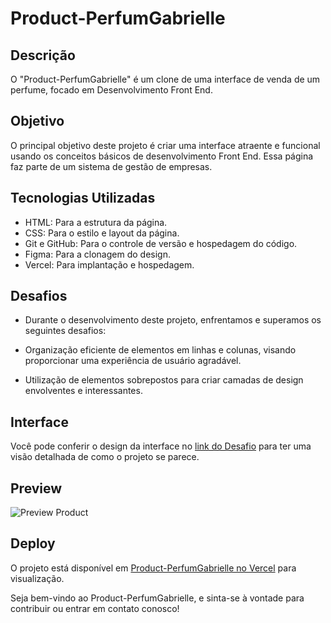 # Product-PerfumGabrielle

## Descrição
O "Product-PerfumGabrielle" é um clone de uma interface de venda de um perfume, focado em Desenvolvimento Front End.

## Objetivo
O principal objetivo deste projeto é criar uma interface atraente e funcional usando os conceitos básicos de desenvolvimento Front End. Essa página faz parte de um sistema de gestão de empresas.

## Tecnologias Utilizadas
- HTML: Para a estrutura da página.
- CSS: Para o estilo e layout da página.
- Git e GitHub: Para o controle de versão e hospedagem do código.
- Figma: Para a clonagem do design.
- Vercel: Para implantação e hospedagem.

## Desafios
- Durante o desenvolvimento deste projeto, enfrentamos e superamos os seguintes desafios:

- Organização eficiente de elementos em linhas e colunas, visando proporcionar uma experiência de usuário agradável.
- Utilização de elementos sobrepostos para criar camadas de design envolventes e interessantes.

## Interface
Você pode conferir o design da interface no [link do Desafio](https://www.frontendmentor.io/challenges/product-preview-card-component-GO7UmttRfa) para ter uma visão detalhada de como o projeto se parece.

## Preview

![Preview Product](https://github.com/GustavLira/Product-PerfumGabrielle/assets/140671152/1c86d4e6-2b52-444a-8f74-3a14ac2010a3)

## Deploy
O projeto está disponível em [Product-PerfumGabrielle no Vercel](https://product-perfum-gabrielle.vercel.app) para visualização.

Seja bem-vindo ao Product-PerfumGabrielle, e sinta-se à vontade para contribuir ou entrar em contato conosco!
